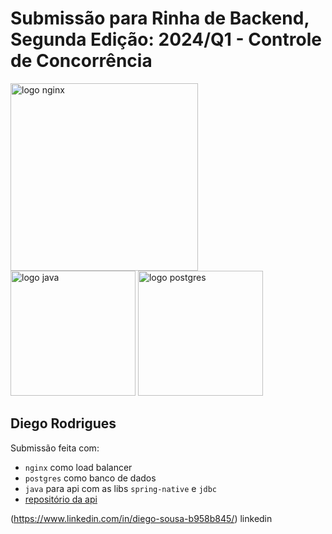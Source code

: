 # Submissão para Rinha de Backend, Segunda Edição: 2024/Q1 - Controle de Concorrência


<img src="https://upload.wikimedia.org/wikipedia/commons/c/c5/Nginx_logo.svg" alt="logo nginx" width="300" height="auto">
<br />
<img src="https://upload.wikimedia.org/wikipedia/en/3/30/Java_programming_language_logo.svg" alt="logo java" width="200" height="auto">
<img src="https://upload.wikimedia.org/wikipedia/commons/2/29/Postgresql_elephant.svg" alt="logo postgres" width="200" height="auto">


## Diego Rodrigues
Submissão feita com:
- `nginx` como load balancer
- `postgres` como banco de dados
- `java` para api com as libs `spring-native` e `jdbc` 
- [repositório da api](https://github.com/DiegoRSousa/rinha-de-backend-2024-q1-spring-native)

(https://www.linkedin.com/in/diego-sousa-b958b845/) linkedin